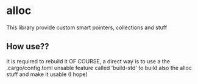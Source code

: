 # alloc

This library provide custom smart pointers, collections and stuff

## How use??

It is required to rebuild it OF COURSE, 
a direct way is to use a the .cargo/config.toml
unsable feature called 'build-std' to build also the alloc
stuff and make it usable (I hope)
